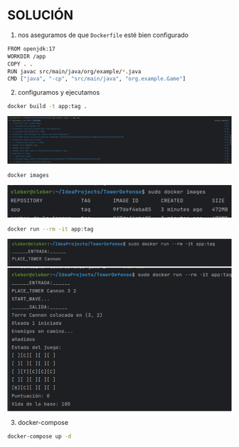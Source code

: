 # SOLUCIÓN
1. nos aseguramos de que `Dockerfile` esté bien configurado 
```bash
FROM openjdk:17
WORKDIR /app
COPY . .
RUN javac src/main/java/org/example/*.java
CMD ["java", "-cp", "src/main/java", "org.example.Game"]
```
2. configuramos y ejecutamos
```bash
docker build -t app:tag .
```
![docker-build](Image/docker-build.png)
```bash
docker images
```
![name-iamge](Image/name_image.png)
```bash
docker run --rm -it app:tag
```
![run](Image/run.png)
![run:loop](Image/run_loop.png)

3. docker-compose
```bash
docker-compose up -d
```
